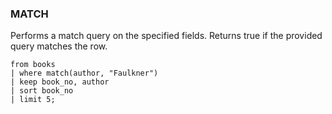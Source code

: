<!--
This is generated by ESQL's AbstractFunctionTestCase. Do no edit it. See ../README.md for how to regenerate it.
-->

### MATCH
Performs a match query on the specified fields. Returns true if the provided query matches the row.

```
from books 
| where match(author, "Faulkner")
| keep book_no, author 
| sort book_no 
| limit 5;
```
